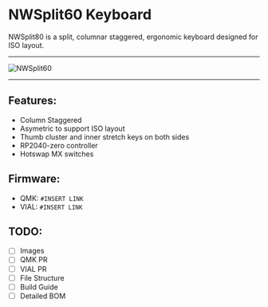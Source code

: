 # NWSplit60 Keyboard
NWSplit80 is a split, columnar staggered, ergonomic keyboard designed for ISO layout. 

------------------------------------------------

![NWSplit60](https://i.imgur.com/rzCsKMJ.jpeg)

------------------------------------------------

## Features: 
* Column Staggered
* Asymetric to support ISO layout
* Thumb cluster and inner stretch keys on both sides
* RP2040-zero controller
* Hotswap MX switches

## Firmware:
- QMK: `#INSERT LINK`
- VIAL:  `#INSERT LINK`

## TODO:
- [ ] Images
- [ ] QMK PR
- [ ] VIAL PR
- [ ] File Structure
- [ ] Build Guide
- [ ] Detailed BOM
